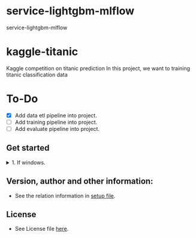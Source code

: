 # service-lightgbm-mlflow
service-lightgbm-mlflow

# kaggle-titanic
Kaggle competition on titanic prediction
In this project, we want to training titanic classification data

# To-Do
- [X] Add data etl pipeline into project.
- [ ] Add training pipeline into project.
- [ ] Add evaluate pipeline into project.

## Get started

<details>
<summary>1. If windows.</summary>

```markdown
## Step 1: Add PROJECT_PATH to your environment
$ setx /m PROJECT_PATH <PROJECT_PATH>

## Step 2: Install the python package
#### CPU version
$ pip install -r requirements.txt

## Step 3: Change the config yaml file.

## Step 4: Run the service pipeline.
$ python main.py

## Step 5: mlflow record data ui
$ mlflow ui
```
</details>

## Version, author and other information:
- See the relation information in [setup file](setup.py).

## License
- See License file [here](LICENSE).